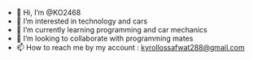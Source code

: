 - 👋 Hi, I’m @KO2468
- 👀 I’m interested in technology and cars
- 🌱 I’m currently learning programming and car mechanics
- 💞️ I’m looking to collaborate with programming mates
- 📫 How to reach me by my account : kyrollossafwat288@gmail.com

<!---
KO2468/KO2468 is a ✨ special ✨ repository because its `README.md` (this file) appears on your GitHub profile.
You can click the Preview link to take a look at your changes.
--->
